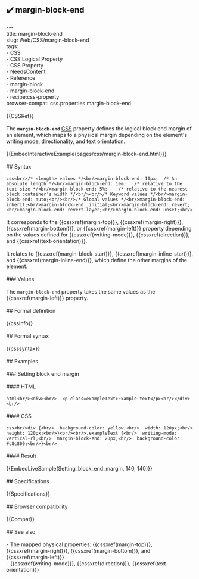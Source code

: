 ## ✔️ margin-block-end 
 ---<br/>title: margin-block-end<br/>slug: Web/CSS/margin-block-end<br/>tags:<br/>  - CSS<br/>  - CSS Logical Property<br/>  - CSS Property<br/>  - NeedsContent<br/>  - Reference<br/>  - margin-block<br/>  - margin-block-end<br/>  - recipe:css-property<br/>browser-compat: css.properties.margin-block-end<br/>---<br/>{{CSSRef}}<br/><br/>The **`margin-block-end`** [CSS](/en-US/docs/Web/CSS) property defines the logical block end margin of an element, which maps to a physical margin depending on the element's writing mode, directionality, and text orientation.<br/><br/>{{EmbedInteractiveExample(pages/css/margin-block-end.html)}}<br/><br/>## Syntax<br/><br/>```css<br/>/* <length> values */<br/>margin-block-end: 10px;  /* An absolute length */<br/>margin-block-end: 1em;   /* relative to the text size */<br/>margin-block-end: 5%;    /* relative to the nearest block container's width */<br/><br/>/* Keyword values */<br/>margin-block-end: auto;<br/><br/>/* Global values */<br/>margin-block-end: inherit;<br/>margin-block-end: initial;<br/>margin-block-end: revert;<br/>margin-block-end: revert-layer;<br/>margin-block-end: unset;<br/>```<br/><br/>It corresponds to the {{cssxref(margin-top)}}, {{cssxref(margin-right)}}, {{cssxref(margin-bottom)}}, or {{cssxref(margin-left)}} property depending on the values defined for {{cssxref(writing-mode)}}, {{cssxref(direction)}}, and {{cssxref(text-orientation)}}.<br/><br/>It relates to {{cssxref(margin-block-start)}}, {{cssxref(margin-inline-start)}}, and {{cssxref(margin-inline-end)}}, which define the other margins of the element.<br/><br/>### Values<br/><br/>The `margin-block-end` property takes the same values as the {{cssxref(margin-left)}} property.<br/><br/>## Formal definition<br/><br/>{{cssinfo}}<br/><br/>## Formal syntax<br/><br/>{{csssyntax}}<br/><br/>## Examples<br/><br/>### Setting block end margin<br/><br/>#### HTML<br/><br/>```html<br/><div><br/>  <p class=exampleText>Example text</p><br/></div><br/>```<br/><br/>#### CSS<br/><br/>```css<br/>div {<br/>  background-color: yellow;<br/>  width: 120px;<br/>  height: 120px;<br/>}<br/><br/>.exampleText {<br/>  writing-mode: vertical-rl;<br/>  margin-block-end: 20px;<br/>  background-color: #c8c800;<br/>}<br/>```<br/><br/>#### Result<br/><br/>{{EmbedLiveSample(Setting_block_end_margin, 140, 140)}}<br/><br/>## Specifications<br/><br/>{{Specifications}}<br/><br/>## Browser compatibility<br/><br/>{{Compat}}<br/><br/>## See also<br/><br/>- The mapped physical properties: {{cssxref(margin-top)}}, {{cssxref(margin-right)}}, {{cssxref(margin-bottom)}}, and {{cssxref(margin-left)}}<br/>- {{cssxref(writing-mode)}}, {{cssxref(direction)}}, {{cssxref(text-orientation)}}<br/>